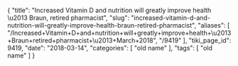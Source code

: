 {
    "title": "Increased Vitamin D and nutrition will greatly improve health \u2013 Braun, retired pharmacist",
    "slug": "increased-vitamin-d-and-nutrition-will-greatly-improve-health-braun-retired-pharmacist",
    "aliases": [
        "/Increased+Vitamin+D+and+nutrition+will+greatly+improve+health+\u2013+Braun+retired+pharmacist+\u2013+March+2018",
        "/9419"
    ],
    "tiki_page_id": 9419,
    "date": "2018-03-14",
    "categories": [
        "old name"
    ],
    "tags": [
        "old name"
    ]
}